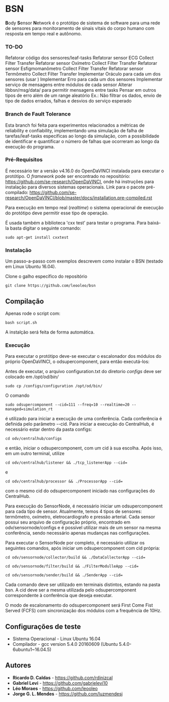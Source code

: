 # BSN

**B**ody **S**ensor **N**etwork é o protótipo de sistema de software para uma rede de sensores para monitoramento de sinais vitais do corpo humano com resposta em tempo real e autônomo.

### TO-DO
Refatorar código dos sensores/leaf-tasks
	Refatorar sensor ECG
		Collect
		Filter
		Transfer
	Refatorar sensor Oxímetro
		Collect
		Filter
		Transfer
	Refatorar sensor Esfigmomanômetro
		Collect
		Filter
		Transfer
	Refatorar sensor Termômetro
		Collect
		Filter
		Transfer
Implementar Oráculo para cada um dos sensores (usar )
Implementar Erro para cada um dos sensores
Implementar serviço de mensagens entre módulos de cada sensor
	Alterar libbsn/msg/data/ para permitir mensagens entre tasks
Pensar em outros tipos de erro além de um range aleatório
	Ex.: Não filtrar os dados, envio de tipo de dados errados, falhas e desvios do serviço esperado

### Branch de Fault Tolerance

Esta branch foi feita para experimentos relacionados a métricas de reliability e confiability, implementando uma simulação de falha de tarefas/leaf-tasks específicas ao longo da simulação, com a possibilidade de identificar e quantificar o número de falhas que ocorreram ao longo da execução do programa.

### Pré-Requisitos

É necessário ter a versão v4.16.0 do OpenDaVINCI instalada para executar o 
protótipo. O *framework* pode ser encontrado no repositório: 
https://github.com/se-research/OpenDaVINCI, onde há instruções para 
instalação para diversos sistemas operacionais. Link para o pacote 
pré-compilado: https://github.com/se-research/OpenDaVINCI/blob/master/docs/installation.pre-compiled.rst

Para execução em tempo real (*realtime*) o sistema operacional de execução do protótipo deve permitir esse tipo de operação. 

É usada também a biblioteca 'cxx test' para testar o programa. Para 
baixá-la basta digitar o seguinte comando:

```
sudo apt-get install cxxtest
```

### Instalação

Um passo-a-passo com exemplos descrevem como instalar o BSN (testado em Linux Ubuntu 16.04).

Clone o galho específico do repositório

```
git clone https://github.com/leooleo/bsn
```

## Compilação

Apenas rode o script com:

```
bash script.sh
```

A instalção será feita de forma automática.

### Execução

Para executar o protótipo deve-se executar o escalonador dos módulos do próprio OpenDaVINCI, o odsupercomponent, para então executá-los:

Antes de executar, o arquivo configuration.txt do diretorio *configs* deve ser colocado em */opt/od/bin/*

```
sudo cp /configs/configuration /opt/od/bin/
```
O comando 

```
sudo odsupercomponent --cid=111 --freq=10 --realtime=20 --managed=simulation_rt
```
é utilizado para iniciar a execução de uma conferência. Cada conferência é definida pelo parâmetro --cid. Para iniciar a execução do CentralHub, é necessário estar dentro da pasta configs:

```
cd odv/centralhub/configs
```
e então, iniciar o odsupercomponent, com um cid à sua escolha. Após isso, em um outro terminal, utilize
```
cd odv/centralhub/listener && ./tcp_listenerApp --cid=
```
e 
```
cd odv/centralhub/processor && ./ProcessorApp --cid= 
```
com o mesmo cid do odsupercomponent iniciado nas configurações do CentralHub. 

Para execução do SensorNode, é necessário iniciar um odsupercomponent para cada tipo de sensor. Atualmente, temos 4 tipos de sensores: termômetro, oxímetro, eletrocardíografo e pressão arterial. Cada sensor possui seu arquivo de configuração próprio, encontrado em odv/sensornode/configs e é possível utilizar mais de um sensor na mesma conferência, sendo necessário apenas mudanças nas configurações.

Para executar o SensorNode por completo, é necessário utilizar os seguintes comandos, após iniciar um odsupercomponent com cid própria:
```
cd odv/sensornode/collector/build && ./DataCollectorApp --cid=
```
```
cd odv/sensornode/filter/build && ./FilterModulleApp --cid=
```
```
cd odv/sensornode/sender/build && ./SenderApp --cid=
```
Cada comando deve ser utilizado em terminais distintos, estando na pasta bsn. A cid deve ser a mesma utilizada pelo odsupercomponent correspondente à conferência que deseja executar.

O modo de escalonamento do odsupercomponent será First Come Fist Served (FCFS) com sincronização dos módulos com a frequência de 10Hz.

## Configurações de teste

* Sistema Operacional - Linux Ubuntu 16.04
* Compilador -  gcc version 5.4.0 20160609 (Ubuntu 5.4.0-6ubuntu1~16.04.5)

## Autores

* **Ricardo D. Caldas** - https://github.com/rdinizcal
* **Gabriel Levi** - https://github.com/gabrielevi10
* **Léo Moraes** - https://github.com/leooleo
* **Jorge G. L. Mendes** - https://github.com/luzmendesj 
